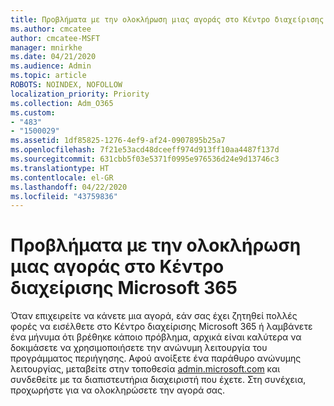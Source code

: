 ```yaml
---
title: Προβλήματα με την ολοκλήρωση μιας αγοράς στο Κέντρο διαχείρισης Microsoft 365
ms.author: cmcatee
author: cmcatee-MSFT
manager: mnirkhe
ms.date: 04/21/2020
ms.audience: Admin
ms.topic: article
ROBOTS: NOINDEX, NOFOLLOW
localization_priority: Priority
ms.collection: Adm_O365
ms.custom:
- "483"
- "1500029"
ms.assetid: 1df85825-1276-4ef9-af24-0907895b25a7
ms.openlocfilehash: 7f21e53acd48dceeff974d913ff10aa4487f137d
ms.sourcegitcommit: 631cbb5f03e5371f0995e976536d24e9d13746c3
ms.translationtype: HT
ms.contentlocale: el-GR
ms.lasthandoff: 04/22/2020
ms.locfileid: "43759836"
---
```

# <a name="trouble-completing-a-purchase-in-the-microsoft-365-admin-center"></a>Προβλήματα με την ολοκλήρωση μιας αγοράς στο Κέντρο διαχείρισης Microsoft 365

Όταν επιχειρείτε να κάνετε μια αγορά, εάν σας έχει ζητηθεί πολλές φορές να εισέλθετε στο Κέντρο διαχείρισης Microsoft 365 ή λαμβάνετε ένα μήνυμα ότι βρέθηκε κάποιο πρόβλημα, αρχικά είναι καλύτερα να δοκιμάσετε να χρησιμοποιήσετε την ανώνυμη λειτουργία του προγράμματος περιήγησης. Αφού ανοίξετε ένα παράθυρο ανώνυμης λειτουργίας, μεταβείτε στην τοποθεσία [admin.microsoft.com](https://admin.microsoft.com) και συνδεθείτε με τα διαπιστευτήρια διαχειριστή που έχετε. Στη συνέχεια, προχωρήστε για να ολοκληρώσετε την αγορά σας.